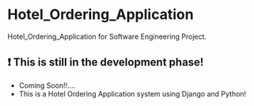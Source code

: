 # Hotel_Ordering_Application
Hotel_Ordering_Application for Software Engineering Project.
## :heavy_exclamation_mark: This is still in the development phase!
* Coming Soon!!.... 
* This is a Hotel Ordering Application system using Django and Python!
